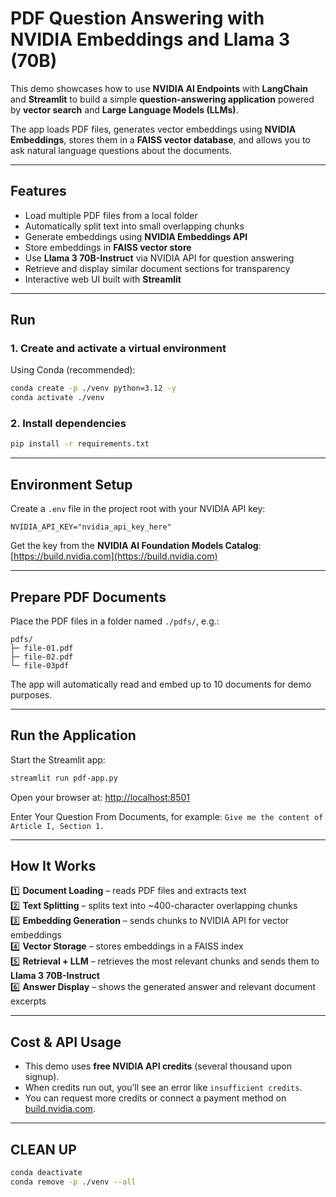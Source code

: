 # PDF Question Answering with NVIDIA Embeddings and Llama 3 (70B)

This demo showcases how to use **NVIDIA AI Endpoints** with **LangChain** and **Streamlit**
to build a simple **question-answering application** powered by **vector search** and **Large Language Models (LLMs)**.

The app loads PDF files, generates vector embeddings using **NVIDIA Embeddings**, 
stores them in a **FAISS vector database**, and allows you to ask natural language questions about the documents.

---

## Features

- Load multiple PDF files from a local folder  
- Automatically split text into small overlapping chunks  
- Generate embeddings using **NVIDIA Embeddings API**  
- Store embeddings in **FAISS vector store**  
- Use **Llama 3 70B-Instruct** via NVIDIA API for question answering  
- Retrieve and display similar document sections for transparency  
- Interactive web UI built with **Streamlit**

---

## Run

### 1. Create and activate a virtual environment
Using Conda (recommended):
```bash
conda create -p ./venv python=3.12 -y
conda activate ./venv
```

### 2. Install dependencies
```bash
pip install -r requirements.txt
```

---

## Environment Setup

Create a `.env` file in the project root with your NVIDIA API key:

```
NVIDIA_API_KEY="nvidia_api_key_here"
```

Get the key from the **NVIDIA AI Foundation Models Catalog**:  
[https://build.nvidia.com](https://build.nvidia.com)

---

## Prepare PDF Documents

Place the PDF files in a folder named `./pdfs/`, e.g.:

```
pdfs/
├─ file-01.pdf
├─ file-02.pdf
└─ file-03pdf
```

The app will automatically read and embed up to 10 documents for demo purposes.

---

## Run the Application

Start the Streamlit app:
```bash
streamlit run pdf-app.py
```

Open your browser at:
[http://localhost:8501](http://localhost:8501)

Enter Your Question From Documents, for example:
`Give me the content of Article I, Section 1.`

---

## How It Works

1️⃣ **Document Loading** – reads PDF files and extracts text  
2️⃣ **Text Splitting** – splits text into ~400-character overlapping chunks  
3️⃣ **Embedding Generation** – sends chunks to NVIDIA API for vector embeddings  
4️⃣ **Vector Storage** – stores embeddings in a FAISS index  
5️⃣ **Retrieval + LLM** – retrieves the most relevant chunks and sends them to **Llama 3 70B-Instruct**  
6️⃣ **Answer Display** – shows the generated answer and relevant document excerpts

---

## Cost & API Usage

- This demo uses **free NVIDIA API credits** (several thousand upon signup).  
- When credits run out, you’ll see an error like `insufficient credits`.  
- You can request more credits or connect a payment method on [build.nvidia.com](https://build.nvidia.com).


---

## CLEAN UP

```bash
conda deactivate
conda remove -p ./venv --all
```
